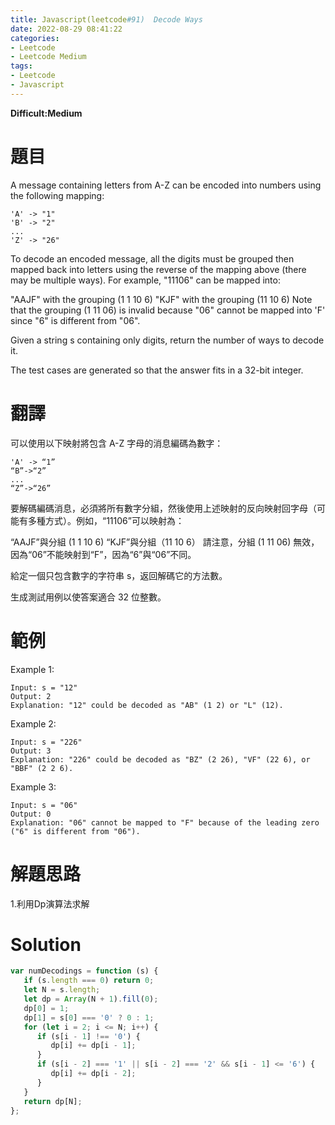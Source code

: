 ```yaml
---
title: Javascript(leetcode#91)  Decode Ways
date: 2022-08-29 08:41:22
categories: 
- Leetcode 
- Leetcode Medium 
tags:
- Leetcode
- Javascript
---
```


**Difficult:Medium**



# 題目
A message containing letters from A-Z can be encoded into numbers using the following mapping:

```
'A' -> "1"
'B' -> "2"
...
'Z' -> "26"

```

To decode an encoded message, all the digits must be grouped then mapped back into letters using the reverse of the mapping above (there may be multiple ways). For example, "11106" can be mapped into:

"AAJF" with the grouping (1 1 10 6)
"KJF" with the grouping (11 10 6)
Note that the grouping (1 11 06) is invalid because "06" cannot be mapped into 'F' since "6" is different from "06".

Given a string s containing only digits, return the number of ways to decode it.

The test cases are generated so that the answer fits in a 32-bit integer.

<!--more-->
# 翻譯
可以使用以下映射將包含 A-Z 字母的消息編碼為數字：

```
'A' -> “1”
“B”->“2”
...
“Z”->“26”

```

要解碼編碼消息，必須將所有數字分組，然後使用上述映射的反向映射回字母（可能有多種方式）。例如，“11106”可以映射為：

“AAJF”與分組 (1 1 10 6)
“KJF”與分組（11 10 6）
請注意，分組 (1 11 06) 無效，因為“06”不能映射到“F”，因為“6”與“06”不同。

給定一個只包含數字的字符串 s，返回解碼它的方法數。

生成測試用例以使答案適合 32 位整數。


# 範例

Example 1:
```
Input: s = "12"
Output: 2
Explanation: "12" could be decoded as "AB" (1 2) or "L" (12).
```

Example 2:
```
Input: s = "226"
Output: 3
Explanation: "226" could be decoded as "BZ" (2 26), "VF" (22 6), or "BBF" (2 2 6).
```

Example 3:
```
Input: s = "06"
Output: 0
Explanation: "06" cannot be mapped to "F" because of the leading zero ("6" is different from "06").
```

# 解題思路
1.利用Dp演算法求解
# Solution
```Javascript
var numDecodings = function (s) {
   if (s.length === 0) return 0;
   let N = s.length;
   let dp = Array(N + 1).fill(0);
   dp[0] = 1;
   dp[1] = s[0] === '0' ? 0 : 1;
   for (let i = 2; i <= N; i++) {
      if (s[i - 1] !== '0') {
         dp[i] += dp[i - 1];
      }
      if (s[i - 2] === '1' || s[i - 2] === '2' && s[i - 1] <= '6') {
         dp[i] += dp[i - 2];
      }
   }
   return dp[N];
};
```



